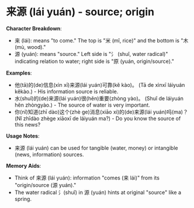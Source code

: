 # **来源 (lái yuán) - source; origin**

**Character Breakdown**:  
- 来 (lái): means "to come." The top is "米 (mǐ, rice)" and the bottom is "木 (mù, wood)."  
- 源 (yuán): means "source." Left side is "氵 (shuǐ, water radical)" indicating relation to water; right side is "原 (yuán, origin/source)."

**Examples**:  
- 他(tā)的(de)信息(xìn xī)来源(lái yuán)可靠(kě kào)。 (Tā de xìnxī láiyuán kěkào.) - His information source is reliable.  
- 水(shuǐ)的(de)来源(lái yuán)很(hěn)重要(zhòng yào)。 (Shuǐ de láiyuán hěn zhòngyào.) - The source of water is very important.  
- 你(nǐ)知道(zhī dào)这个(zhè ge)消息(xiāo xi)的(de)来源(lái yuán)吗(ma)？ (Nǐ zhīdào zhège xiāoxī de láiyuán ma?) - Do you know the source of this news?

**Usage Notes**:  
- 来源 (lái yuán) can be used for tangible (water, money) or intangible (news, information) sources.

**Memory Aids**:  
- Think of 来源 (lái yuán): information "comes (来 lái)" from its "origin/source (源 yuán)."  
- The water radical 氵(shuǐ) in 源 (yuán) hints at original "source" like a spring.